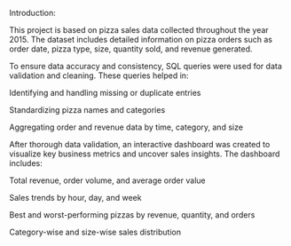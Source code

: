 Introduction:

This project is based on pizza sales data collected throughout the year 2015. The dataset includes detailed information on pizza orders such as order date, pizza type, size, quantity sold, and revenue generated.

To ensure data accuracy and consistency, SQL queries were used for data validation and cleaning. These queries helped in:

Identifying and handling missing or duplicate entries

Standardizing pizza names and categories

Aggregating order and revenue data by time, category, and size

After thorough data validation, an interactive dashboard was created to visualize key business metrics and uncover sales insights. The dashboard includes:

Total revenue, order volume, and average order value

Sales trends by hour, day, and week

Best and worst-performing pizzas by revenue, quantity, and orders

Category-wise and size-wise sales distribution
